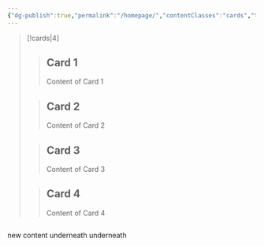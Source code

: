 ```yaml
---
{"dg-publish":true,"permalink":"/homepage/","contentClasses":"cards","tags":["gardenEntry"],"created":"2025-05-13T10:51:18.252+02:00","updated":"2025-05-13T11:33:45.575+02:00"}
---
```


>[!cards|4]
>>## Card 1
>>Content of Card 1
>
>>## Card 2
>>Content of Card 2
>
>>## Card 3
>>Content of Card 3
>
>>## Card 4
>>Content of Card 4

```

```
new content underneath underneath